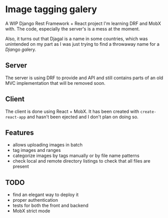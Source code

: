 # Image tagging galery
A WIP Django Rest Framework + React project I'm learning DRF and MobX with. The code, especially the server's is a mess at the moment.

Also, it turns out that Djagal is a name in some countries, which was unintended on my part as I was just trying to find a throwaway name for a *Dja*ngo *gal*ery.

## Server
The server is using DRF to provide and API and still contains parts of an old MVC implementation that will be removed soon.

## Client
The client is done using React + MobX. It has been created with `create-react-app` and hasn't been ejected and I don't plan on doing so.

## Features
* allows uploading images in batch
* tag images and ranges
* categorize images by tags manually or by file name patterns
* check local and remote directory listings to check that all files are present

## TODO
* find an elegant way to deploy it
* proper authentication
* tests for both the front and backend
* MobX strict mode
